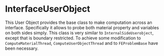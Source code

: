 # InterfaceUserObject

This User Object provides the base class to make computation across an interface.
Specifically it allows to probe both material property and variables on both sides
simply. This class is very similar to `InternalSideUserobject`, except that  is
boundary restricted. To achieve some modification to `ComputeMaterialThread`,
`ComputeUserObjectThread` and to `FEProblemBase` have been necessary.
